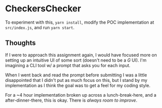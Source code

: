 # CheckersChecker

To experiment with this, `yarn install`, modify the POC implementation at `src/index.js`, and run `yarn start`.

## Thoughts

If I were to approach this assignment again, I would have focused more on setting up an intuitive UI of some sort (doesn't need to be a _G_ UI). I'm imagining a CLI tool w/ a prompt that asks you for each input.

When I went back and read the prompt before submitting I was a little disappointed that I didn't put as much focus on this, but I stand by my implementation as I think the goal was to get a feel for my coding style.

For a ~4 hour implementation broken up across a lunch-break-here, and a after-dinner-there, this is okay. There is _always room to improve_.